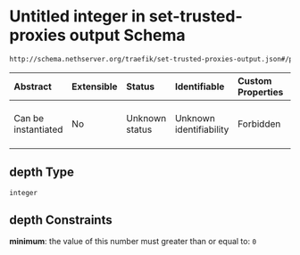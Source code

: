 # Untitled integer in set-trusted-proxies output Schema

```txt
http://schema.nethserver.org/traefik/set-trusted-proxies-output.json#/properties/depth
```



| Abstract            | Extensible | Status         | Identifiable            | Custom Properties | Additional Properties | Access Restrictions | Defined In                                                                                          |
| :------------------ | :--------- | :------------- | :---------------------- | :---------------- | :-------------------- | :------------------ | :-------------------------------------------------------------------------------------------------- |
| Can be instantiated | No         | Unknown status | Unknown identifiability | Forbidden         | Allowed               | none                | [set-trusted-proxies-output.json\*](traefik/set-trusted-proxies-output.json "open original schema") |

## depth Type

`integer`

## depth Constraints

**minimum**: the value of this number must greater than or equal to: `0`
